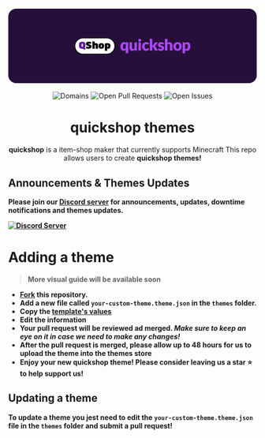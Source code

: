 <p align="center">
  <img alt="quickshop Banner" src="https://raw.githubusercontent.com/quick-systems/quickshop-themes/main/img/banner.png">
</p>

<p align="center">
  <img alt="Domains" src="https://img.shields.io/github/directory-file-count/quick-systems/quickshop-themes/themes?color=5c46eb&label=themes&style=for-the-badge">
  <img alt="Open Pull Requests" src="https://img.shields.io/github/issues-raw/quick-systems/quickshop-themes?color=5c46eb&label=issues&style=for-the-badge">
  <img alt="Open Issues" src="https://img.shields.io/github/issues-pr-raw/quick-systems/quickshop-themes?color=5c46eb&label=pull%20requests&style=for-the-badge">
  <br>
</p>

<h1 align="center">quickshop themes</h1>
<p align="center">
  <strong>quickshop</strong> is a item-shop maker that currently supports Minecraft
  This repo allows users to create <strong>quickshop themes</span>!
</p>

## Announcements & Themes Updates
Please join our [Discord server](https://discord.gg/5Czkubc2rY) for announcements, updates, downtime notifications and themes updates.

<a href="https://discord.gg/5Czkubc2rY"><img alt="Discord Server" src="https://invidget.wdh.app/5Czkubc2rY"></a>

# Adding a theme
> More visual guide will be available soon

- [Fork](https://github.com/quick-systems/quickshop-themes/fork) this repository.
- Add a new file called `your-custom-theme.theme.json` in the `themes` folder.
- Copy the [template's values](https://github.com/quick-systems/quickshop-themes/blob/main/themes/__template__.json)
- Edit the information
- Your pull request will be reviewed ad merged. *Make sure to keep an eye on it in case we need to make any changes!*
- After the pull request is merged, please allow up to 48 hours for us to upload the theme into the themes store
- Enjoy your new **quickshop** theme! Please consider leaving us a star ⭐ to help support us!

## Updating a theme
To update a theme you jest need to edit the `your-custom-theme.theme.json` file in the `themes` folder and submit a pull request!
